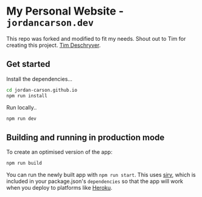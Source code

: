 # My Personal Website - `jordancarson.dev`

This repo was forked and modified to fit my needs. Shout out to Tim for creating this project. [Tim Deschryver](https://timdeschryver.dev/).


## Get started

Install the dependencies...

```bash
cd jordan-carson.github.io
npm run install
```

Run locally..
```bash
npm run dev
```

## Building and running in production mode

To create an optimised version of the app:

```bash
npm run build
```

You can run the newly built app with `npm run start`. This uses [sirv](https://github.com/lukeed/sirv), which is included in your package.json's `dependencies` so that the app will work when you deploy to platforms like [Heroku](https://heroku.com).
